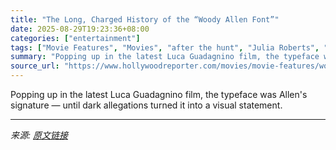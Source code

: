 ```yaml
---
title: "The Long, Charged History of the “Woody Allen Font”"
date: 2025-08-29T19:23:36+08:00
categories: ["entertainment"]
tags: ["Movie Features", "Movies", "after the hunt", "Julia Roberts", "Luca Guadagnino", "Venice 2025", "Woody Allen"]
summary: "Popping up in the latest Luca Guadagnino film, the typeface was Allen's signature — until dark allegations turned it into a visual statement."
source_url: "https://www.hollywoodreporter.com/movies/movie-features/woody-allen-font-luca-guadagnino-after-the-hunt-1236356973/"
---
```


Popping up in the latest Luca Guadagnino film, the typeface was Allen's signature — until dark allegations turned it into a visual statement.

---

*来源: [原文链接](https://www.hollywoodreporter.com/movies/movie-features/woody-allen-font-luca-guadagnino-after-the-hunt-1236356973/)*

